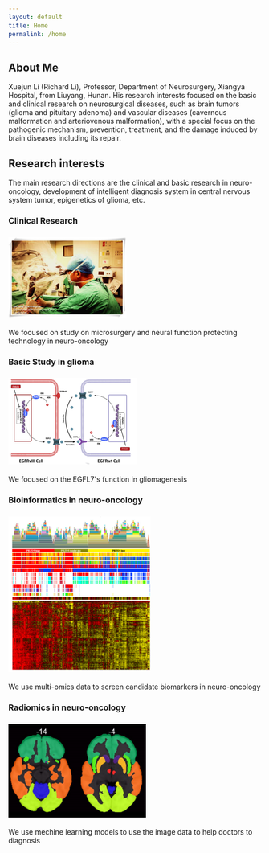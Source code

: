 ```yaml
---
layout: default
title: Home
permalink: /home
---
```

## About Me

Xuejun Li (Richard Li), Professor, Department of Neurosurgery, Xiangya Hospital, from Liuyang, Hunan. His research interests focused on the basic and clinical research on neurosurgical diseases, such as brain tumors (glioma and pituitary adenoma) and vascular diseases (cavernous malformation and arteriovenous malformation), with a special focus on the pathogenic mechanism, prevention, treatment, and the damage induced by brain diseases including its repair.

## Research interests

The main research directions are the clinical and basic research in neuro-oncology, development of intelligent diagnosis system in central nervous system tumor, epigenetics of glioma, etc.

### Clinical Research

### <img src="https://github.com/Richard-Li-lab-team/Richard-Li-lab-team.github.io/blob/master/img/research/clinical.jpg?raw=true" alt="clinical.jpg" style="zoom: 33%;" />

We focused on study on microsurgery and neural function protecting technology in neuro-oncology

### Basic Study in glioma

### <img src="https://github.com/Richard-Li-lab-team/Richard-Li-lab-team.github.io/blob/master/img/research/EGFL7.png?raw=true" alt="EGFL7.png" style="zoom: 25%;" />

We focused on the EGFL7's function in gliomagenesis

### Bioinformatics in neuro-oncology

### <img src="https://github.com/Richard-Li-lab-team/Richard-Li-lab-team.github.io/blob/master/img/research/bioinfo.png?raw=true" alt="bioinfo.png" style="zoom: 67%;" />

We use multi-omics data to screen candidate biomarkers in neuro-oncology

### Radiomics in neuro-oncology

### ![radiomics.png](https://github.com/Richard-Li-lab-team/Richard-Li-lab-team.github.io/blob/master/img/research/radiomics.png?raw=true)

We use mechine learning models to use the image data to help doctors to diagnosis
